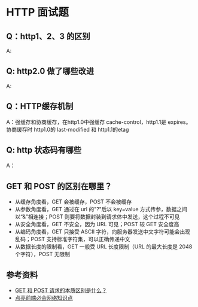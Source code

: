 # HTTP 面试题



## Q：http1、2、3 的区别

A: 



## Q: http2.0 做了哪些改进

A:



## Q：HTTP缓存机制

A：强缓存和协商缓存，在http1.0中强缓存 cache-control，http1.1是 expires。协商缓存时 http1.0的 last-modified 和 http1.1的etag



## Q: http 状态码有哪些

A：



## GET 和 POST 的区别在哪里？

-   从缓存角度看，GET 会被缓存，POST 不会被缓存
-   从参数角度看，GET 通过在 url 的"?"后以 key=value 方式传参，数据之间以“&”相连接；POST 则要将数据封装到请求体中发送，这个过程不可见
-   从安全角度看，GET 不安全，因为 URL 可见；POST 较 GET 安全度高
-   从编码角度看，GET 只接受 ASCII 字符，向服务器发送中文字符可能会出现乱码；POST 支持标准字符集，可以正确传递中文
-   从数据长度的限制看，GET 一般受 URL 长度限制（URL 的最大长度是 2048 个字符），POST 无限制

## 参考资料

-   [GET 和 POST 请求的本质区别是什么？](https://segmentfault.com/a/1190000038556123)
-   [点亮前端必会网络知识点](https://mp.weixin.qq.com/s?__biz=Mzg5ODA5NTM1Mw==&mid=2247484152&idx=1&sn=ba6fc3a8c71c69a2290f2284aad74fcb&scene=19#wechat_redirect)
